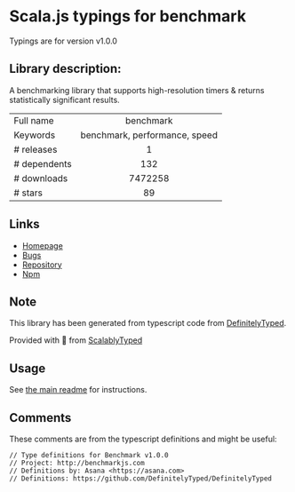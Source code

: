 
# Scala.js typings for benchmark

Typings are for version v1.0.0

## Library description:
A benchmarking library that supports high-resolution timers & returns statistically significant results.

|                    |                 |
| ------------------ | :-------------: |
| Full name          | benchmark |
| Keywords           | benchmark, performance, speed |
| # releases         | 1 |
| # dependents       | 132 |
| # downloads        | 7472258 |
| # stars            | 89 |

## Links
- [Homepage](https://benchmarkjs.com/)
- [Bugs](https://github.com/bestiejs/benchmark.js/issues)
- [Repository](https://github.com/bestiejs/benchmark.js)
- [Npm](https://www.npmjs.com/package/benchmark)
    


## Note
This library has been generated from typescript code from [DefinitelyTyped](https://definitelytyped.org).

Provided with :purple_heart: from [ScalablyTyped](https://github.com/oyvindberg/ScalablyTyped)

## Usage
See [the main readme](../../readme.md) for instructions.

## Comments

These comments are from the typescript definitions and might be useful:
```
// Type definitions for Benchmark v1.0.0
// Project: http://benchmarkjs.com
// Definitions by: Asana <https://asana.com>
// Definitions: https://github.com/DefinitelyTyped/DefinitelyTyped

```

